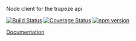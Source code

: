 Node client for the trapeze api

[![Build Status](https://travis-ci.com/donmahallem/TrapezeApiClientNodeTypes.svg?branch=master)](https://travis-ci.com/donmahallem/TrapezeApiClientNodeTypes) [![Coverage Status](https://coveralls.io/repos/github/donmahallem/TrapezeApiClientNodeTypes/badge.svg?branch=master)](https://coveralls.io/github/donmahallem/TrapezeApiClientNodeTypes?branch=master) [![npm version](https://badge.fury.io/js/%40donmahallem%2Ftrapeze-api-client-types.svg)](https://badge.fury.io/js/%40donmahallem%2Ftrapeze-api-client-types)

[Documentation](https://donmahallem.github.io/TrapezeApiClientNodeTypes/)